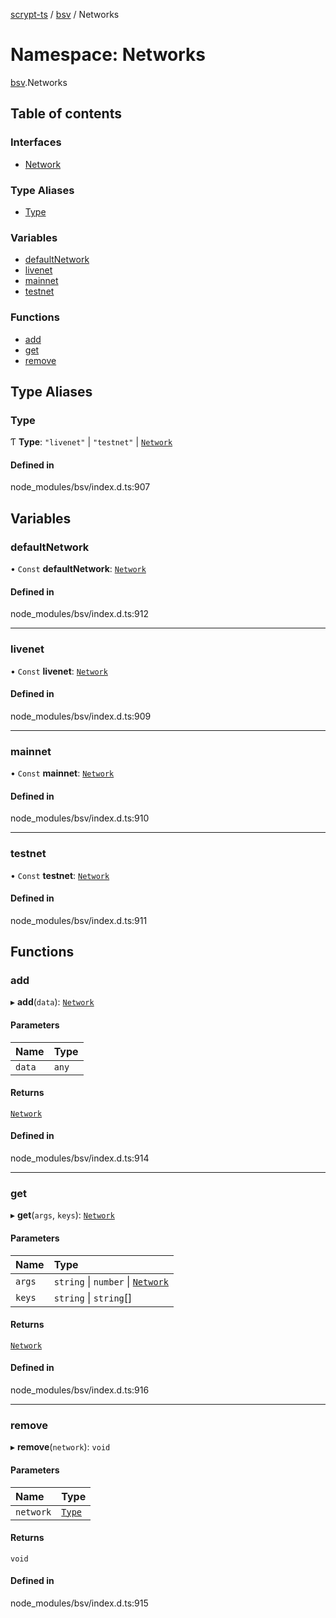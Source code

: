 [scrypt-ts](../README.md) / [bsv](bsv.md) / Networks

# Namespace: Networks

[bsv](bsv.md).Networks

## Table of contents

### Interfaces

- [Network](../interfaces/bsv.Networks.Network.md)

### Type Aliases

- [Type](bsv.Networks.md#type)

### Variables

- [defaultNetwork](bsv.Networks.md#defaultnetwork)
- [livenet](bsv.Networks.md#livenet)
- [mainnet](bsv.Networks.md#mainnet)
- [testnet](bsv.Networks.md#testnet)

### Functions

- [add](bsv.Networks.md#add)
- [get](bsv.Networks.md#get)
- [remove](bsv.Networks.md#remove)

## Type Aliases

### Type

Ƭ **Type**: ``"livenet"`` \| ``"testnet"`` \| [`Network`](../interfaces/bsv.Networks.Network.md)

#### Defined in

node_modules/bsv/index.d.ts:907

## Variables

### defaultNetwork

• `Const` **defaultNetwork**: [`Network`](../interfaces/bsv.Networks.Network.md)

#### Defined in

node_modules/bsv/index.d.ts:912

___

### livenet

• `Const` **livenet**: [`Network`](../interfaces/bsv.Networks.Network.md)

#### Defined in

node_modules/bsv/index.d.ts:909

___

### mainnet

• `Const` **mainnet**: [`Network`](../interfaces/bsv.Networks.Network.md)

#### Defined in

node_modules/bsv/index.d.ts:910

___

### testnet

• `Const` **testnet**: [`Network`](../interfaces/bsv.Networks.Network.md)

#### Defined in

node_modules/bsv/index.d.ts:911

## Functions

### add

▸ **add**(`data`): [`Network`](../interfaces/bsv.Networks.Network.md)

#### Parameters

| Name | Type |
| :------ | :------ |
| `data` | `any` |

#### Returns

[`Network`](../interfaces/bsv.Networks.Network.md)

#### Defined in

node_modules/bsv/index.d.ts:914

___

### get

▸ **get**(`args`, `keys`): [`Network`](../interfaces/bsv.Networks.Network.md)

#### Parameters

| Name | Type |
| :------ | :------ |
| `args` | `string` \| `number` \| [`Network`](../interfaces/bsv.Networks.Network.md) |
| `keys` | `string` \| `string`[] |

#### Returns

[`Network`](../interfaces/bsv.Networks.Network.md)

#### Defined in

node_modules/bsv/index.d.ts:916

___

### remove

▸ **remove**(`network`): `void`

#### Parameters

| Name | Type |
| :------ | :------ |
| `network` | [`Type`](bsv.Networks.md#type) |

#### Returns

`void`

#### Defined in

node_modules/bsv/index.d.ts:915
